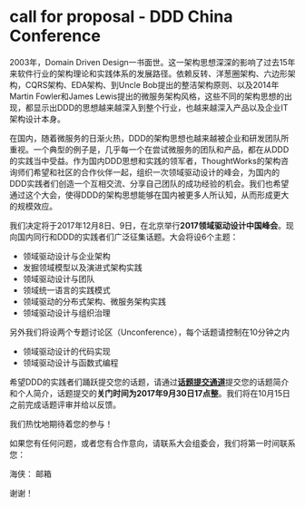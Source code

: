 # call for proposal - DDD China Conference

2003年，Domain Driven Design一书面世。这一架构思想深深的影响了过去15年来软件行业的架构理论和实践体系的发展路径。依赖反转、洋葱圈架构、六边形架构，CQRS架构、EDA架构、到Uncle Bob提出的整洁架构原则、以及2014年Martin Fowler和James Lewis提出的微服务架构风格，这些不同的架构思想的出现，都显示出DDD的思想越来越深入到整个行业，也越来越深入产品以及企业IT架构设计本身。

在国内，随着微服务的日渐火热，DDD的架构思想也越来越被企业和研发团队所重视。一个典型的例子是，几乎每一个在尝试微服务的团队和产品，都在从DDD的实践当中受益。作为国内DDD思想和实践的领军者，ThoughtWorks的架构咨询师们希望和社区的合作伙伴一起，组织一次领域驱动设计的峰会，为国内的DDD实践者们创造一个互相交流、分享自己团队的成功经验的机会。我们也希望通过这个大会，使得DDD的架构思想能够在国内被更多人所认知，从而形成更大的规模效应。

我们决定将于2017年12月8日、9日，在北京举行**2017领域驱动设计中国峰会**。现向国内同行和DDD的实践者们广泛征集话题。大会将设6个主题：

- 领域驱动设计与企业架构
- 发掘领域模型以及演进式架构实践
- 领域驱动设计与团队
- 领域统一语言的实践模式
- 领域驱动的分布式架构、微服务架构实践
- 领域驱动设计与组织治理

另外我们将设两个专题讨论区（Unconference），每个话题请控制在10分钟之内

- 领域驱动设计的代码实现
- 领域驱动设计与函数式编程

希望DDD的实践者们踊跃提交您的话题，请通过[**话题提交通道**](http://jinshuju.net)提交您的话题简介和个人简介，话题提交的**关门时间为2017年9月30日17点整**。我们将在10月15日之前完成话题评审并给以反馈。

我们热忱地期待着您的参与！

如果您有任何问题，或者您有合作意向，请联系大会组委会，我们将第一时间联系您：

海侠： 邮箱

谢谢！
